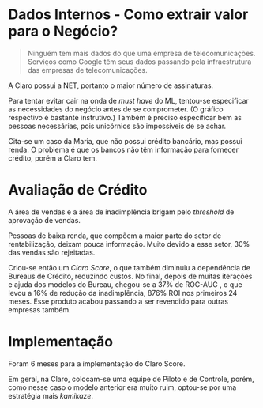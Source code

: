 # Dados Internos - Como extrair valor para o Negócio?

> Ninguém tem mais dados do que uma empresa de telecomunicações. Serviços como Google têm seus dados passando pela infraestrutura das empresas de telecomunicações.

A Claro possui a NET, portanto o maior número de assinaturas.

Para tentar evitar cair na onda de *must have* do ML, tentou-se especificar as necessidades do negócio antes de se comprometer. (O gráfico respectivo é bastante instrutivo.) Também é preciso especificar bem as pessoas necessárias, pois unicórnios são impossíveis de se achar.

Cita-se um caso da Maria, que não possui crédito bancário, mas possui renda. O problema é que os bancos não têm informação para fornecer crédito, porém a Claro tem.

# Avaliação de Crédito

A área de vendas e a área de inadimplência brigam pelo *threshold* de aprovação de vendas.

Pessoas de baixa renda, que compõem a maior parte do setor de rentabilização, deixam pouca informação. Muito devido a esse setor, 30% das vendas são rejeitadas.

Criou-se então um *Claro Score*, o que também diminuiu a dependência de Bureaus de Crédito, reduzindo custos. No final, depois de muitas iterações e ajuda dos modelos do Bureau, chegou-se a 37% de ROC-AUC , o que levou a 16% de redução da inadimplência, 876% ROI nos primeiros 24 meses. Esse produto acabou passando a ser revendido para outras empresas também.

# Implementação

Foram 6 meses para a implementação do Claro Score.

Em geral, na Claro, colocam-se uma equipe de Piloto e de Controle, porém, como nesse caso o modelo anterior era muito ruim, optou-se por uma estratégia mais *kamikaze*.